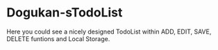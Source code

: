 # Dogukan-sTodoList
Here you could see a nicely designed TodoList within ADD, EDIT, SAVE, DELETE funtions and Local Storage. 
